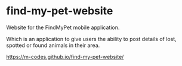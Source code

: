 # find-my-pet-website
Website for the FindMyPet mobile application.

Which is an application to give users the ability to post details of lost, spotted or found animals in their area.

https://m-codes.github.io/find-my-pet-website/
